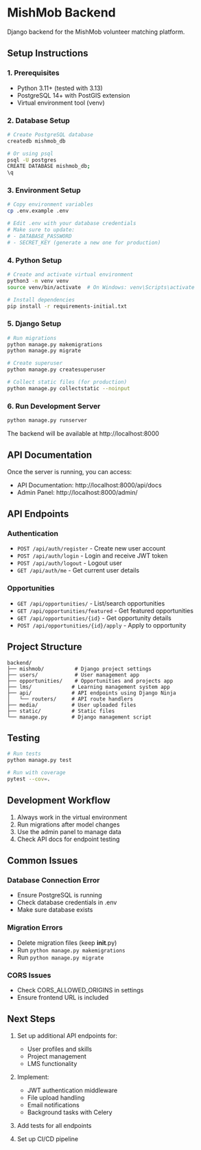 # MishMob Backend

Django backend for the MishMob volunteer matching platform.

## Setup Instructions

### 1. Prerequisites
- Python 3.11+ (tested with 3.13)
- PostgreSQL 14+ with PostGIS extension
- Virtual environment tool (venv)

### 2. Database Setup

```bash
# Create PostgreSQL database
createdb mishmob_db

# Or using psql
psql -U postgres
CREATE DATABASE mishmob_db;
\q
```

### 3. Environment Setup

```bash
# Copy environment variables
cp .env.example .env

# Edit .env with your database credentials
# Make sure to update:
# - DATABASE_PASSWORD
# - SECRET_KEY (generate a new one for production)
```

### 4. Python Setup

```bash
# Create and activate virtual environment
python3 -m venv venv
source venv/bin/activate  # On Windows: venv\Scripts\activate

# Install dependencies
pip install -r requirements-initial.txt
```

### 5. Django Setup

```bash
# Run migrations
python manage.py makemigrations
python manage.py migrate

# Create superuser
python manage.py createsuperuser

# Collect static files (for production)
python manage.py collectstatic --noinput
```

### 6. Run Development Server

```bash
python manage.py runserver
```

The backend will be available at http://localhost:8000

## API Documentation

Once the server is running, you can access:
- API Documentation: http://localhost:8000/api/docs
- Admin Panel: http://localhost:8000/admin/

## API Endpoints

### Authentication
- `POST /api/auth/register` - Create new user account
- `POST /api/auth/login` - Login and receive JWT token
- `POST /api/auth/logout` - Logout user
- `GET /api/auth/me` - Get current user details

### Opportunities
- `GET /api/opportunities/` - List/search opportunities
- `GET /api/opportunities/featured` - Get featured opportunities
- `GET /api/opportunities/{id}` - Get opportunity details
- `POST /api/opportunities/{id}/apply` - Apply to opportunity

## Project Structure

```
backend/
├── mishmob/          # Django project settings
├── users/            # User management app
├── opportunities/    # Opportunities and projects app
├── lms/             # Learning management system app
├── api/             # API endpoints using Django Ninja
│   └── routers/     # API route handlers
├── media/           # User uploaded files
├── static/          # Static files
└── manage.py        # Django management script
```

## Testing

```bash
# Run tests
python manage.py test

# Run with coverage
pytest --cov=.
```

## Development Workflow

1. Always work in the virtual environment
2. Run migrations after model changes
3. Use the admin panel to manage data
4. Check API docs for endpoint testing

## Common Issues

### Database Connection Error
- Ensure PostgreSQL is running
- Check database credentials in .env
- Make sure database exists

### Migration Errors
- Delete migration files (keep __init__.py)
- Run `python manage.py makemigrations`
- Run `python manage.py migrate`

### CORS Issues
- Check CORS_ALLOWED_ORIGINS in settings
- Ensure frontend URL is included

## Next Steps

1. Set up additional API endpoints for:
   - User profiles and skills
   - Project management
   - LMS functionality
   
2. Implement:
   - JWT authentication middleware
   - File upload handling
   - Email notifications
   - Background tasks with Celery

3. Add tests for all endpoints

4. Set up CI/CD pipeline